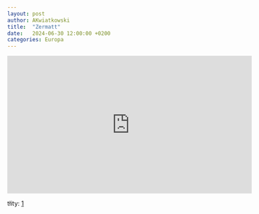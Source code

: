 ```yaml
---
layout: post
author: AKwiatkowski
title:  "Zermatt"
date:   2024-06-30 12:00:00 +0200
categories: Europa
---
```


[tweet1]: https://x.com/MeteoExpress/status/1807183645616095584

<iframe width="560" height="315" src="https://www.youtube.com/embed/oIHv9fF6oAE?si=wP2mBBunAgTBenGW" title="YouTube video player" frameborder="0" allow="accelerometer; autoplay; clipboard-write; encrypted-media; gyroscope; picture-in-picture; web-share" referrerpolicy="strict-origin-when-cross-origin" allowfullscreen></iframe>

tłity: [1][tweet1]
